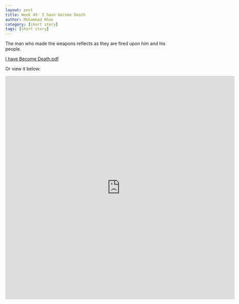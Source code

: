 ```yaml
---
layout: post
title: Week 49- I have become Death
author: Mohammad Khan
category: [short story]
tags: [short story]
---
```

The man who made the weapons reflects as they are fired upon him and his people.


<p><a href="https://drive.google.com/file/d/1tCaizYjNqZOPjJ5BQZ3EX1E7fGeAx7h8/view?usp=sharing">
I have Become Death.pdf</a></p>


Or view it below: 
<!-- <embed src="https://drive.google.com/file/d/1mrL8nISYXGzBGAjVw-4hgwagVCEkNMaT/view?usp=sharing#toolbar=0" width="800px" height="2100px" /> -->
<iframe
src="https://drive.google.com/file/d/1tCaizYjNqZOPjJ5BQZ3EX1E7fGeAx7h8/view?usp=sharing&embedded=true"
style="width:718px; height:700px;" frameborder="0"></iframe>
